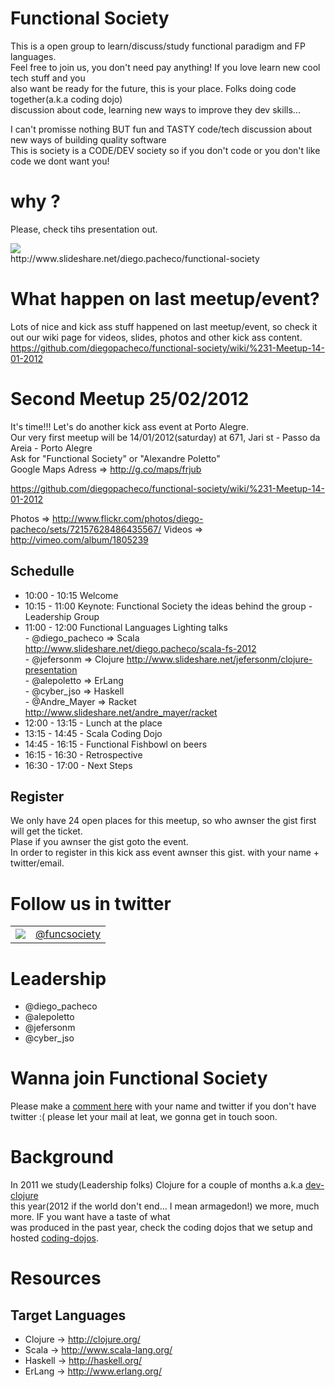Functional Society
==================

This is a open group to learn/discuss/study functional paradigm and FP languages. <br/>
Feel free to join us, you don't need pay anything! If you love learn new cool tech stuff and you <br/>
also want be ready for the future, this is your place. Folks doing code together(a.k.a coding dojo) <br/>
discussion about code, learning new ways to improve they dev skills... <br/>

I can't promisse nothing BUT fun and TASTY code/tech discussion about new ways of building quality software <br/>
This is society is a CODE/DEV society so if you don't code or you don't like code we dont want you!

# why ?

Please, check tihs presentation out.

<a href="http://www.slideshare.net/diego.pacheco/functional-society">
	<img src="http://farm8.staticflickr.com/7035/6461121029_de839b8608.jpg"/>
</a><br/>	
http://www.slideshare.net/diego.pacheco/functional-society </br>

# What happen on last meetup/event?

Lots of nice and kick ass stuff happened on last meetup/event, so check it out our wiki page for
videos, slides, photos and other kick ass content. https://github.com/diegopacheco/functional-society/wiki/%231-Meetup-14-01-2012

# Second Meetup 25/02/2012

It's time!!! Let's do another kick ass event at Porto Alegre. <br/> 
Our very first meetup will be 14/01/2012(saturday) at 671, Jari st - Passo da Areia - Porto Alegre <br/> 
Ask for "Functional Society" or "Alexandre Poletto" <br/>
Google Maps Adress => http://g.co/maps/frjub <br/> 

https://github.com/diegopacheco/functional-society/wiki/%231-Meetup-14-01-2012

Photos => http://www.flickr.com/photos/diego-pacheco/sets/72157628486435567/
Videos => http://vimeo.com/album/1805239

## Schedulle

* 10:00 - 10:15 Welcome <br/> 
* 10:15 - 11:00 Keynote: Functional Society the ideas behind the group - Leadership Group <br/> 
* 11:00 - 12:00 Functional Languages Lighting talks <br/> 
          - @diego_pacheco => Scala http://www.slideshare.net/diego.pacheco/scala-fs-2012 <br/> 
		  - @jefersonm     => Clojure http://www.slideshare.net/jefersonm/clojure-presentation <br/> 
          - @alepoletto    => ErLang <br/> 
	      - @cyber_jso     => Haskell <br/> 
          - @Andre_Mayer   => Racket http://www.slideshare.net/andre_mayer/racket
* 12:00 - 13:15 - Lunch at the place <br/> 
* 13:15 - 14:45 - Scala Coding Dojo<br/> 
* 14:45 - 16:15 - Functional Fishbowl on beers<br/> 
* 16:15 - 16:30 - Retrospective <br/> 
* 16:30 - 17:00 - Next Steps <br/> 

## Register

We only have 24 open places for this meetup, so who awnser the gist first will get the ticket. <br/>
Plase if you awnser the gist goto the event. <br/>
In order to register in this kick ass event awnser this gist.
 with your name + twitter/email. <br/>

# Follow us in twitter
				  
<table border="0">
	<tr>
		<td>
			<a href="http://twitter.com/funcsociety">
				<img src="http://farm8.staticflickr.com/7010/6461203271_3d4710e416_t.jpg"/>
			</a>
		</td>
		<td>
			<a href="http://twitter.com/funcsociety">@funcsociety</a>
		</td>
	</tr>
</table>

# Leadership

* @diego_pacheco
* @alepoletto
* @jefersonm
* @cyber_jso

# Wanna join Functional Society

Please make a [comment here](https://gist.github.com/1438194) with your name and twitter if you don't have 
twitter :( please let your mail at leat, we gonna get in touch soon.

# Background

In 2011 we study(Leadership folks) Clojure for a couple of months a.k.a [dev-clojure](https://github.com/diegopacheco/dev-clojure) <br/> 
this year(2012 if the world don't end... I mean armagedon!) we more, much more. IF you want have a taste of what </br>
was produced in the past year, check the coding dojos that we setup and hosted [coding-dojos](https://github.com/diegopacheco/Diego-Pacheco-Sandbox/tree/master/dojos).

# Resources

## Target Languages

* Clojure  -> http://clojure.org/ <br/>
* Scala    -> http://www.scala-lang.org/ <br/>
* Haskell  -> http://haskell.org/ <br/>
* ErLang   -> http://www.erlang.org/ <br/>